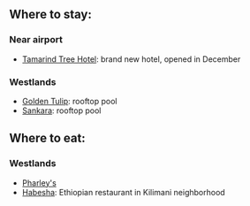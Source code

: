 ## Where to stay:
### Near airport
* [Tamarind Tree Hotel](http://tamarindtree-hotels.com): brand new hotel, opened in December

### Westlands 
* [Golden Tulip](https://www.booking.com/hotel/ke/golden-tulip.en-gb.html?aid=311984;label=golden-tulip-YkHxJg7gCmQDMjOmEXeuzgS226775825736%3Apl%3Ata%3Ap1%3Ap21%2C093%2C000%3Aac%3Aap1t2%3Aneg%3Afi%3Atikwd-21619721318%3Alp9070319%3Ali%3Adec%3Adm;sid=fdbbfe24f1b91bac25258fd7dbd20f05;ucfs=1;srpvid=7219369dd63002b1;srepoch=1525765564;room1=A%2CA;hpos=1;hapos=1;dest_type=city;dest_id=-2258072;srfid=4deaa5bd01b0422203d670dc5fd6afe9c5bb62a8X1;from=searchresults;highlight_room=#hotelTmpl): rooftop pool
* [Sankara](http://www.sankara.com): rooftop pool

## Where to eat:
### Westlands
* [Pharley's](https://www.pharleys.com)
* [Habesha](): Ethiopian restaurant in Kilimani neighborhood
